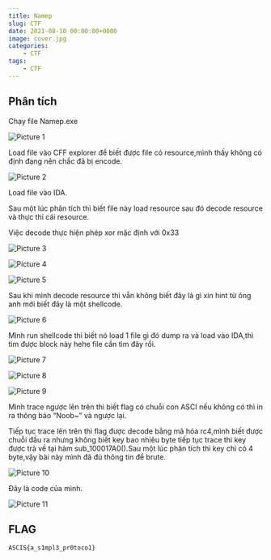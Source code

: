 ```yaml
---
title: Namep
slug: CTF
date: 2021-08-10 00:00:00+0000
image: cover.jpg
categories:
    - CTF
tags:
    - CTF
---
```


## Phân tích
Chạy file Namep.exe 

![Picture 1](1.png)

Load file  vào CFF explorer để biết được file có resource,mình thấy không có định đạng nên chắc đã bị encode.
 
![Picture 2](2.png)

Load file vào IDA.

Sau một lúc phân tích thì biết file này load resource sau đó decode resource và thực thi cái resource.

Việc decode thực hiện phép xor mặc định với 0x33 
 
 ![Picture 3](3.png)

 ![Picture 4](4.png)

 ![Picture 5](5.png)
 

Sau khi mình decode resource thì vẫn không biết đây là gì xin hint từ ông anh mới biết đây là một shellcode.
 
![Picture 6](6.png)

Mình run shellcode thì biết nó load 1 file gì đó dump ra và load vào IDA,thì tìm được block này hehe file cần tìm đây rồi.

![Picture 7](7.png)

![Picture 8](8.png)

![Picture 9](9.png)

Mình trace ngược lên trên thì biết flag có chuỗi con ASCI nếu không có thì in ra thông báo “Noob~” và ngược lại.

Tiếp tục trace lên trên thì flag được decode bằng mã hóa rc4,mình biết được chuỗi đầu ra nhưng không biết key bao nhiêu byte tiếp tục trace thì key được trả về tại hàm sub_100017A0().Sau một lúc phân tích thì key chỉ có 4 byte,vậy bài này mình đã đủ thông tin để brute.

 
![Picture 10](10.png)

 

Đây là code của mình.
 
![Picture 11](11.png) 

## FLAG 

```ASCIS{a_s1mpl3_pr0toco1}```



